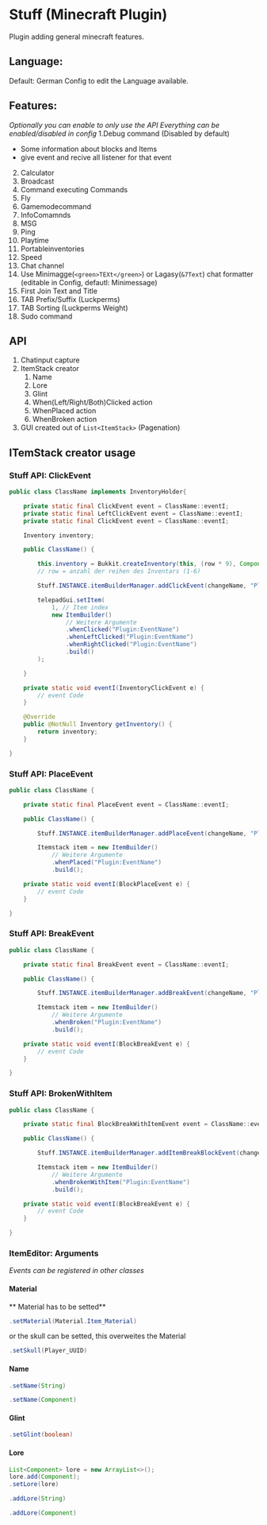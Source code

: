 # Stuff (Minecraft Plugin)

Plugin adding general minecraft features.

## Language:

Default: German
Config to edit the Language available.

## Features:

_Optionally you can enable to only use the API_
_Everything can be enabled/disabled in config_
1.Debug command (Disabled by default)

- Some information about blocks and Items
- give event and recive all listener for that event

2. Calculator
3. Broadcast
4. Command executing Commands
5. Fly
6. Gamemodecommand
7. InfoComamnds
8. MSG
9. Ping
10. Playtime
11. Portableinventories
12. Speed
13. Chat channel
14. Use Minimagge(`<green>TEXt</green>`) or Lagasy(`&7Text`) chat formatter (editable in Config, defautl: Minimessage)
15. First Join Text and Title
16. TAB Prefix/Suffix (Luckperms)
17. TAB Sorting (Luckperms Weight)
18. Sudo command

## API

1. Chatinput capture
2. ItemStack creator
   1. Name
   2. Lore
   3. Glint
   4. When(Left/Right/Both)Clicked action
   5. WhenPlaced action
   6. WhenBroken action
3. GUI created out of `List<ItemStack>` (Pagenation)

## ITemStack creator usage

### Stuff API: ClickEvent

```java
public class ClassName implements InventoryHolder{

	private static final ClickEvent event = ClassName::eventI;
	private static final LeftClickEvent event = ClassName::eventI;
	private static final ClickEvent event = ClassName::eventI;

	Inventory inventory;

	public ClassName() {

		this.inventory = Bukkit.createInventory(this, (row * 9), Component.Text();
		// row = anzahl der reihen des Inventars (1-6)

		Stuff.INSTANCE.itemBuilderManager.addClickEvent(changeName, "Plugin:EventName");

		telepadGui.setItem(
			1, // Item index
			new ItemBuilder()
				// Weitere Argumente
				.whenClicked("Plugin:EventName")
				.whenLeftClicked("Plugin:EventName")
				.whenRightClicked("Plugin:EventName")
				.build()
		);

	}

	private static void eventI(InventoryClickEvent e) {
		// event Code
	}

	@Override
	public @NotNull Inventory getInventory() {
		return inventory;
	}

}
```

### Stuff API: PlaceEvent

```java
public class ClassName {

	private static final PlaceEvent event = ClassName::eventI;

	public ClassName() {

		Stuff.INSTANCE.itemBuilderManager.addPlaceEvent(changeName, "Plugin:EventName");

		Itemstack item = new ItemBuilder()
			// Weitere Argumente
			.whenPlaced("Plugin:EventName")
			.build();

	private static void eventI(BlockPlaceEvent e) {
		// event Code
	}

}
```

### Stuff API: BreakEvent

```java
public class ClassName {

	private static final BreakEvent event = ClassName::eventI;

	public ClassName() {

		Stuff.INSTANCE.itemBuilderManager.addBreakEvent(changeName, "Plugin:EventName");

		Itemstack item = new ItemBuilder()
			// Weitere Argumente
			.whenBroken("Plugin:EventName")
			.build();

	private static void eventI(BlockBreakEvent e) {
		// event Code
	}

}
```

### Stuff API: BrokenWithItem

```java
public class ClassName {

	private static final BlockBreakWithItemEvent event = ClassName::eventI;

	public ClassName() {

		Stuff.INSTANCE.itemBuilderManager.addItemBreakBlockEvent(changeName, "Plugin:EventName");

		Itemstack item = new ItemBuilder()
			// Weitere Argumente
			.whenBrokenWithItem("Plugin:EventName")
			.build();

	private static void eventI(BlockBreakEvent e) {
		// event Code
	}

}
```

### ItemEditor: Arguments

_Events can be registered in other classes_

#### Material

** Material has to be setted**

```java
.setMaterial(Material.Item_Material)
```

or the skull can be setted, this overweites the Material

```java
.setSkull(Player_UUID)
```

#### Name

```java
.setName(String)
```

```java
.setName(Component)
```

#### Glint

```java
.setGlint(boolean)
```

#### Lore

```java
List<Component> lore = new ArrayList<>();
lore.add(Component);
.setLore(lore)
```

```java
.addLore(String)
```

```java
.addLore(Component)
```
